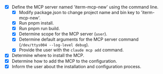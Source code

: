 - [x] Define the MCP server named 'iterm-mcp-new' using the command line.
  - [x] Modify package.json to change project name and bin key to 'iterm-mcp-new'.
  - [x] Run pnpm install.
  - [x] Run pnpm run build.
  - [x] Determine scope for the MCP server (`user`).
  - [x] Determine default arguments for the MCP server command (`/dev/ttys004 --log-level debug`).
  - [x] Provide the user with the `claude mcp add` command.
- [x] Determine where to install the MCP.
- [x] Determine how to add the MCP to the configuration.
- [x] Inform the user about the installation and configuration process. 